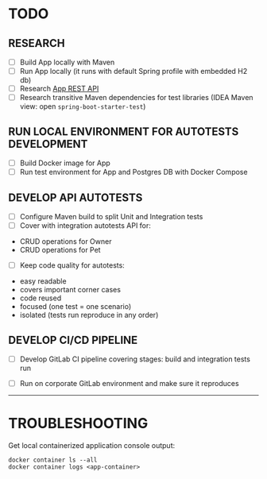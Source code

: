 TODO
====
RESEARCH
--------
- [ ] Build App locally with Maven
- [ ] Run App locally (it runs with default Spring profile with embedded H2 db)
- [ ] Research [App REST API](http://localhost:8080/swagger-ui/)
- [ ] Research transitive Maven dependencies for test libraries (IDEA Maven view: open `spring-boot-starter-test`)

RUN LOCAL ENVIRONMENT FOR AUTOTESTS DEVELOPMENT
-----------------------------------------------
- [ ] Build Docker image for App
- [ ] Run test environment for App and Postgres DB with Docker Compose

DEVELOP API AUTOTESTS
---------------------
- [ ] Configure Maven build to split Unit and Integration tests
- [ ] Cover with integration autotests API for:
- CRUD operations for Owner
- CRUD operations for Pet 
- [ ] Keep code quality for autotests:
- easy readable
- covers important corner cases
- code reused
- focused (one test = one scenario)
- isolated (tests run reproduce in any order)

DEVELOP CI/CD PIPELINE
----------------------
- [ ] Develop GitLab CI pipeline covering stages: build and integration tests run
- [ ] Run on corporate GitLab environment and make sure it reproduces 


---


TROUBLESHOOTING
===============

Get local containerized application console output:
```shell
docker container ls --all
docker container logs <app-container>
```
